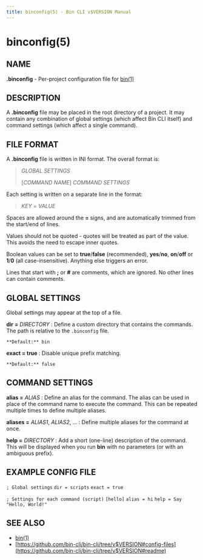 ```yaml
---
title: binconfig(5) - Bin CLI v$VERSION Manual
---
```


# binconfig(5)

## NAME

**.binconfig** - Per-project configuration file for [bin(1)](bin.1.html)

## DESCRIPTION

A **.binconfig** file may be placed in the root directory of a project. It may contain any combination of global settings (which affect Bin CLI itself) and command settings (which affect a single command).

## FILE FORMAT

A **.binconfig** file is written in INI format. The overall format is:

> _GLOBAL SETTINGS_
>
> [_COMMAND NAME_]
> _COMMAND SETTINGS_

Each setting is written on a separate line in the format:

> _KEY_ = _VALUE_

Spaces are allowed around the **=** signs, and are automatically trimmed from the start/end of lines.

Values should not be quoted - quotes will be treated as part of the value. This avoids the need to escape inner quotes.

Boolean values can be set to **true**/**false** (recommended), **yes**/**no**, **on**/**off** or **1**/**0** (all case-insensitive). Anything else triggers an error.

Lines that start with **;** or **#** are comments, which are ignored. No other lines can contain comments.

## GLOBAL SETTINGS

Global settings may appear at the top of a file.

**dir =** _DIRECTORY_
: Define a custom directory that contains the commands. The path is relative to the `.binconfig` file.

    **Default:** bin

**exact = true**
: Disable unique prefix matching.

    **Default:** false

## COMMAND SETTINGS

**alias =** _ALIAS_
: Define an alias for the command. The alias can be used in place of the command name to execute the command. This can be repeated multiple times to define multiple aliases.

**aliases =** _ALIAS1_, _ALIAS2_, ...
: Define multiple aliases for the command at once.

**help =** _DIRECTORY_
: Add a short (one-line) description of the command. This will be displayed when you run **bin** with no parameters (or with an ambiguous prefix).

## EXAMPLE CONFIG FILE

`; Global settings`
`dir = scripts`
`exact = true`

`; Settings for each command (script)`
`[hello]`
`alias = hi`
`help = Say "Hello, World!"`

## SEE ALSO

* [bin(1)](bin.1.html)
* [https://github.com/bin-cli/bin-cli/tree/v$VERSION#config-files](https://github.com/bin-cli/bin-cli/tree/v$VERSION#readme)
